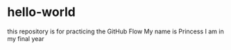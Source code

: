 # hello-world
this repository is for practicing the GitHub Flow
My name is Princess
I am in my final year
